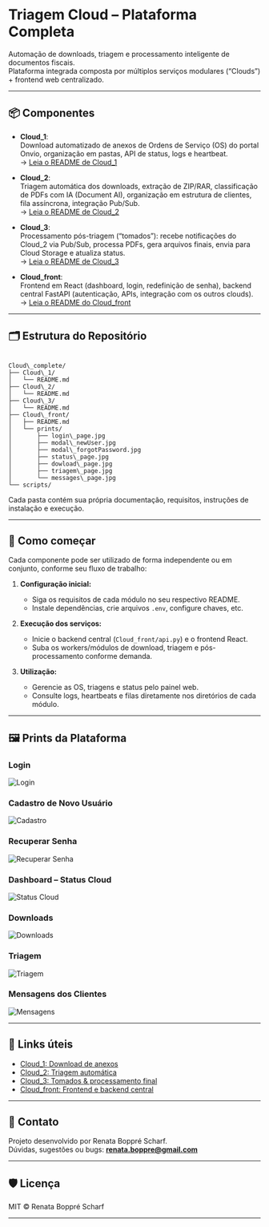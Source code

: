 # Triagem Cloud – Plataforma Completa

Automação de downloads, triagem e processamento inteligente de documentos fiscais.  
Plataforma integrada composta por múltiplos serviços modulares (“Clouds”) + frontend web centralizado.

---

## 📦 Componentes

- **Cloud_1**:  
  Download automatizado de anexos de Ordens de Serviço (OS) do portal Onvio, organização em pastas, API de status, logs e heartbeat.  
  → [Leia o README de Cloud_1](./Cloud_1/README.md)

- **Cloud_2**:  
  Triagem automática dos downloads, extração de ZIP/RAR, classificação de PDFs com IA (Document AI), organização em estrutura de clientes, fila assíncrona, integração Pub/Sub.  
  → [Leia o README de Cloud_2](./Cloud_2/README.md)

- **Cloud_3**:  
  Processamento pós-triagem (“tomados”): recebe notificações do Cloud_2 via Pub/Sub, processa PDFs, gera arquivos finais, envia para Cloud Storage e atualiza status.  
  → [Leia o README de Cloud_3](./Cloud_3/README.md)

- **Cloud_front**:  
  Frontend em React (dashboard, login, redefinição de senha), backend central FastAPI (autenticação, APIs, integração com os outros clouds).  
  → [Leia o README do Cloud_front](./Cloud_front/README.md)

---

## 🗂 Estrutura do Repositório

```

Cloud\_complete/
├── Cloud\_1/
│   └── README.md
├── Cloud\_2/
│   └── README.md
├── Cloud\_3/
│   └── README.md
├── Cloud\_front/
│   ├── README.md
│   └── prints/
│       ├── login\_page.jpg
│       ├── modal\_newUser.jpg
│       ├── modal\_forgotPassword.jpg
│       ├── status\_page.jpg
│       ├── dowload\_page.jpg
│       ├── triagem\_page.jpg
│       └── messages\_page.jpg
└── scripts/

```

Cada pasta contém sua própria documentação, requisitos, instruções de instalação e execução.

---

## 🚀 Como começar

Cada componente pode ser utilizado de forma independente ou em conjunto, conforme seu fluxo de trabalho:

1. **Configuração inicial:**  
   - Siga os requisitos de cada módulo no seu respectivo README.
   - Instale dependências, crie arquivos `.env`, configure chaves, etc.

2. **Execução dos serviços:**  
   - Inicie o backend central (`Cloud_front/api.py`) e o frontend React.
   - Suba os workers/módulos de download, triagem e pós-processamento conforme demanda.

3. **Utilização:**  
   - Gerencie as OS, triagens e status pelo painel web.
   - Consulte logs, heartbeats e filas diretamente nos diretórios de cada módulo.

---

## 🖼️ Prints da Plataforma

### Login
![Login](./prints/login_page.jpg)

### Cadastro de Novo Usuário
![Cadastro](./prints/modal_newUser.jpg)

### Recuperar Senha
![Recuperar Senha](./prints/modal_forgotPassword.jpg)

### Dashboard – Status Cloud
![Status Cloud](./prints/status_page.jpg)

### Downloads
![Downloads](./prints/dowload_page.jpg)

### Triagem
![Triagem](./prints/triagem_page.jpg)

### Mensagens dos Clientes
![Mensagens](./prints/messages_page.jpg)

---

## 🔗 Links úteis

- [Cloud_1: Download de anexos](./Cloud_1/README.md)
- [Cloud_2: Triagem automática](./Cloud_2/README.md)
- [Cloud_3: Tomados & processamento final](./Cloud_3/README.md)
- [Cloud_front: Frontend e backend central](./Cloud_front/README.md)

---

## 💬 Contato

Projeto desenvolvido por Renata Boppré Scharf.  
Dúvidas, sugestões ou bugs: **renata.boppre@gmail.com**

---

## 🛡️ Licença

MIT © Renata Boppré Scharf

---